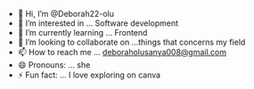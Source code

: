- 👋 Hi, I’m @Deborah22-olu
- 👀 I’m interested in ... Software development
- 🌱 I’m currently learning ... Frontend
- 💞️ I’m looking to collaborate on ...things that concerns my field
- 📫 How to reach me ... deboraholusanya008@gmail.com
- 😄 Pronouns: ... she
- ⚡ Fun fact: ... I love exploring on canva

<!---
Deborah22-olu/Deborah22-olu is a ✨ special ✨ repository because its `README.md` (this file) appears on your GitHub profile.
You can click the Preview link to take a look at your changes.
--->
